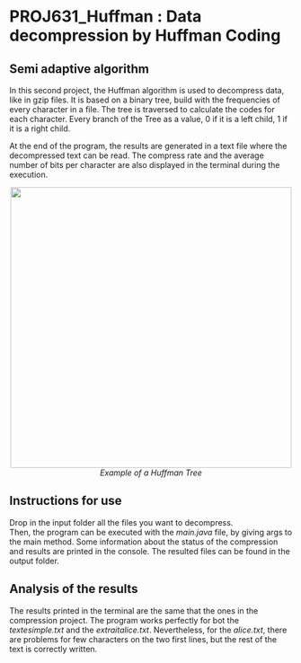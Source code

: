 # PROJ631_Huffman : Data  decompression by Huffman Coding

## Semi adaptive algorithm

In this second project, the Huffman algorithm is used to decompress data, like in gzip files. It is based on a binary tree, build with the frequencies of every character in a file. The tree is traversed to calculate the codes for each character. Every branch of the Tree as a value, 0 if it is a left child, 1 if it is a right child.

At the end of the program, the results are generated in a text file where the decompressed text can be read.
The compress rate and the average number of bits per character are also displayed in the terminal during the execution.

<p align = center>
<img width = 500 src="https://upload.wikimedia.org/wikipedia/commons/thumb/8/82/Huffman_tree_2.svg/1280px-Huffman_tree_2.svg.png" alt=""><br>
<i>Example of a Huffman Tree</i>
</p>

## Instructions for use

Drop in the input folder all the files you want to decompress.<br>
Then, the program can be executed with the *main.java* file, by giving args to the main method. Some information about the status of the compression and results are printed in the console. The resulted files can be found in the output folder.<br>

## Analysis of the results

The results printed in the terminal are the same that the ones in the compression project.
The program works perfectly for bot the *textesimple.txt* and the *extraitalice.txt*.
Nevertheless, for the *alice.txt*, there are problems for few characters on the two first lines, but the rest of the text is correctly written.